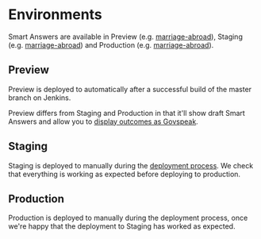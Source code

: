 # Environments

Smart Answers are available in Preview (e.g. [marriage-abroad][marriage-abroad-preview]), Staging (e.g. [marriage-abroad][marriage-abroad-staging]) and Production (e.g. [marriage-abroad][marriage-abroad-production]).

## Preview

Preview is deployed to automatically after a successful build of the master branch on Jenkins.

Preview differs from Staging and Production in that it'll show draft Smart Answers and allow you to [display outcomes as Govspeak](viewing-templates-as-govspeak.md).

## Staging

Staging is deployed to manually during the [deployment process][deployment-doc]. We check that everything is working as expected before deploying to production.

## Production

Production is deployed to manually during the deployment process, once we're happy that the deployment to Staging has worked as expected.

[deployment-doc]: deploying.md
[marriage-abroad-preview]: https://www.preview.alphagov.co.uk/marriage-abroad
[marriage-abroad-staging]: https://www.staging.publishing.service.gov.uk/marriage-abroad
[marriage-abroad-production]: https://www.gov.uk/marriage-abroad
